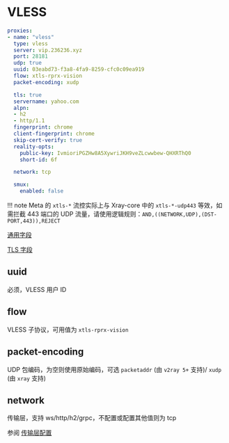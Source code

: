 # VLESS

```{.yaml linenums="1"}
proxies:
- name: "vless"
  type: vless
  server: vip.236236.xyz
  port: 28181
  udp: true
  uuid: 03eabd73-f3a8-4fa9-8259-cfc0c09ea919
  flow: xtls-rprx-vision
  packet-encoding: xudp

  tls: true
  servername: yahoo.com
  alpn:
  - h2
  - http/1.1
  fingerprint: chrome
  client-fingerprint: chrome
  skip-cert-verify: true
  reality-opts:
    public-key: IvmioriPGZHw8A5XywriJKH9veZLcwwbew-QHXRThQ0
    short-id: 6f

  network: tcp

  smux:
    enabled: false
```

!!! note
    Meta 的 `xtls-*` 流控实际上与 Xray-core 中的 `xtls-*-udp443` 等效，如需拦截 443 端口的 UDP 流量，请使用逻辑规则：`AND,((NETWORK,UDP),(DST-PORT,443)),REJECT`

[通用字段](./index.md)

[TLS 字段](./tls.md)

## uuid

必须，VLESS 用户 ID

## flow

VLESS 子协议，可用值为 `xtls-rprx-vision`

## packet-encoding

UDP 包编码，为空则使用原始编码，可选 `packetaddr` (由 `v2ray 5+` 支持)/ `xudp` (由 `xray` 支持)

## network

传输层，支持 ws/http/h2/grpc，不配置或配置其他值则为 tcp

参阅 [传输层配置](./transport.md)

